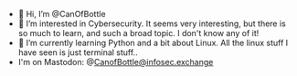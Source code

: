 - 👋 Hi, I’m @CanOfBottle
- 👀 I’m interested in Cybersecurity. It seems very interesting, but there is so much to learn, and such a broad topic. I don't know any of it! 
- 🌱 I’m currently learning Python and a bit about Linux. All the linux stuff I have seen is just terminal stuff..
- I'm on Mastodon: @CanofBottle@infosec.exchange
<!---
CanOfBottle/CanOfBottle is a ✨ special ✨ repository because its `README.md` (this file) appears on your GitHub profile.
You can click the Preview link to take a look at your changes.
--->

